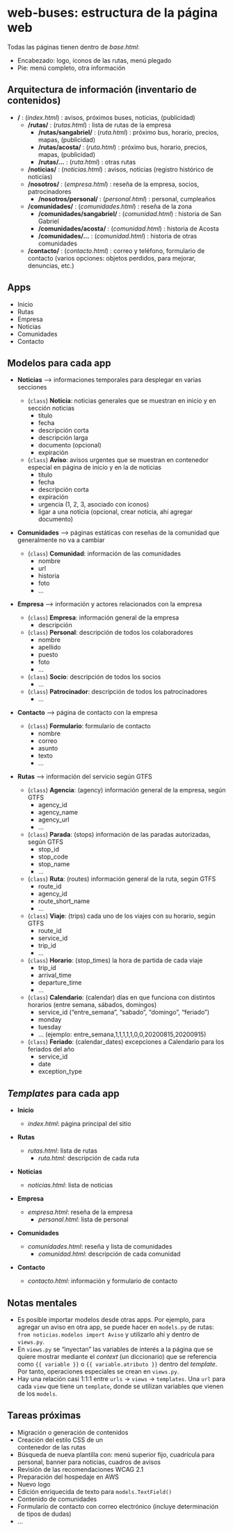 # web-buses: estructura de la página web

Todas las páginas tienen dentro de *base.html*:

- Encabezado: logo, íconos de las rutas, menú plegado
- Pie: menú completo, otra información

## Arquitectura de información (inventario de contenidos)

- **/** : (*index.html*) : avisos, próximos buses, noticias, (publicidad)
    - **/rutas/** : (*rutas.html*) : lista de rutas de la empresa
        - **/rutas/sangabriel/** : (*ruta.html*) : próximo bus, horario, precios, mapas, (publicidad)
        - **/rutas/acosta/** : (*ruta.html*) : próximo bus, horario, precios, mapas, (publicidad)
        - **/rutas/…** : (*ruta.html*) : otras rutas
    - **/noticias/** : (*noticias.html*) : avisos, noticias (registro histórico de noticias)
    - **/nosotros/** : (*empresa.html*) : reseña de la empresa, socios, patrocinadores
        - **/nosotros/personal/** : (*personal.html*) : personal, cumpleaños
    - **/comunidades/** : (*comunidades.html*) : reseña de la zona
        - **/comunidades/sangabriel/** : (*comunidad.html*) : historia de San Gabriel
        - **/comunidades/acosta/** : (*comunidad.html*) : historia de Acosta
        - **/comunidades/…** : (*comunidad.html*) : historia de otras comunidades
    - **/contacto/** : (*contacto.html*) : correo y teléfono, formulario de contacto (varios opciones: objetos perdidos, para mejorar, denuncias, etc.)

## Apps

- Inicio
- Rutas
- Empresa
- Noticias
- Comunidades
- Contacto

## Modelos para cada app

- **Noticias** —> informaciones temporales para desplegar en varias secciones
    - (`class`) **Noticia**: noticias generales que se muestran en inicio y en sección noticias
        - título
        - fecha
        - descripción corta
        - descripción larga
        - documento (opcional)
        - expiración
    - (`class`) **Aviso**: avisos urgentes que se muestran en contenedor especial en página de inicio y en la de noticias
        - título
        - fecha
        - descripción corta
        - expiración
        - urgencia (1, 2, 3, asociado con íconos)
        - ligar a una noticia (opcional, crear noticia, ahí agregar documento)

- **Comunidades** —> páginas estáticas con reseñas de la comunidad que generalmente no va a cambiar
    - (`class`) **Comunidad**: información de las comunidades
        - nombre
        - url
        - historia
        - foto
        - …

- **Empresa** —> información y actores relacionados con la empresa
    - (`class`) **Empresa**: información general de la empresa
        - descripción
    - (`class`) **Personal**: descripción de todos los colaboradores
        - nombre
        - apellido
        - puesto
        - foto
        - …
    - (`class`) **Socio**: descripción de todos los socios
        - …
    - (`class`) **Patrocinador**: descripción de todos los patrocinadores
        - …

- **Contacto** —> página de contacto con la empresa
    - (`class`) **Formulario**: formulario de contacto
        - nombre
        - correo
        - asunto
        - texto
        - …

- **Rutas** —> información del servicio según GTFS
    - (`class`) **Agencia**: (agency) información general de la empresa, según GTFS
        - agency_id
        - agency_name
        - agency_url
        - …
    - (`class`) **Parada**: (stops) información de las paradas autorizadas, según GTFS
        - stop_id
        - stop_code
        - stop_name
        - …
    - (`class`) **Ruta**: (routes) información general de la ruta, según GTFS
        - route_id
        - agency_id
        - route_short_name
        - …
    - (`class`) **Viaje**: (trips) cada uno de los viajes con su horario, según GTFS
        - route_id
        - service_id
        - trip_id
        - …
    - (`class`) **Horario**: (stop_times) la hora de partida de cada viaje
        - trip_id
        - arrival_time
        - departure_time
        - …
    - (`class`) **Calendario**: (calendar) días en que funciona con distintos horarios (entre semana, sábados, domingos)
        - service_id (“entre_semana”, “sabado”, “domingo”, “feriado”)
        - monday
        - tuesday
        - … (ejemplo: entre_semana,1,1,1,1,1,0,0,20200815,20200915)
    - (`class`) **Feriado**: (calendar_dates) excepciones a Calendario para los feriados del año
        - service_id
        - date
        - exception_type

## *Templates* para cada app

- **Inicio**
    - *index.html*: página principal del sitio

- **Rutas**
    - *rutas.html*: lista de rutas
        - *ruta.html*: descripción de cada ruta

- **Noticias**
    - *noticias.html*: lista de noticias
    
- **Empresa**
    - *empresa.html*: reseña de la empresa
        - *personal.html*: lista de personal

- **Comunidades**
    - *comunidades.html*: reseña y lista de comunidades
        - *comunidad.html*: descripción de cada comunidad

- **Contacto**
    - *contacto.html*: información y formulario de contacto

## Notas mentales

- Es posible importar modelos desde otras apps. Por ejemplo, para agregar un aviso en otra app, se puede hacer en `models.py` de rutas: `from noticias.modelos import Aviso` y utilizarlo ahí y dentro de `views.py`.
- En `views.py` se “inyectan” las variables de interés a la página que se quiere mostrar mediante el *context* (un diccionario) que se referencia como `{{ variable }}` o `{{ variable.atributo }}` dentro del *template*. Por tanto, operaciones especiales se crean en `views.py`.
- Hay una relación casi 1:1:1 entre `urls` -> `views` -> `templates`. Una `url` para cada `view` que tiene un `template`, donde se utilizan variables que vienen de los `models`.

## Tareas próximas

- Migración o generación de contenidos
- Creación del estilo CSS de un <div> contenedor de las rutas
- Búsqueda de nueva plantilla con: menú superior fijo, cuadrícula para personal, banner para noticias, cuadros de avisos
- Revisión de las recomendaciones WCAG 2.1
- Preparación del hospedaje en AWS
- Nuevo logo
- Edición enriquecida de texto para `models.TextField()`
- Contenido de comunidades
- Formulario de contacto con correo electrónico (incluye determinación de tipos de dudas)
- ...